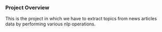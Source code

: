 ### Project Overview

 This is the project in which we have to extract topics from news articles data by performing various nlp operations.


